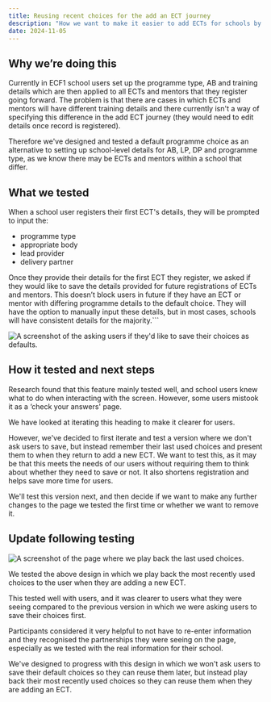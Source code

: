 ```yaml
---
title: Reusing recent choices for the add an ECT journey
description: "How we want to make it easier to add ECTs for schools by allowing users to reuse their recent default programme choices."
date: 2024-11-05
---
```


## Why we’re doing this

Currently in ECF1 school users set up the programme type, AB and training details which are then applied to all ECTs and mentors that they register going forward. The problem is that there are cases in which ECTs and mentors will have different training details and there currently isn't a way of specifying this difference in the add ECT journey (they would need to edit details once record is registered).

Therefore we've designed and tested a default programme choice as an alternative to setting up school-level details for AB, LP, DP and programme type, as we know there may be ECTs and mentors within a school that differ.

## What we tested

When a school user registers their first ECT's details, they will be prompted to input the:
- programme type
- appropriate body
- lead provider
- delivery partner

Once they provide their details for the first ECT they register, we asked if they would like to save the details provided for future registrations of ECTs and mentors. This doesn’t block users in future if they have an ECT or mentor with differing programme details to the default choice. They will have the option to manually input these details, but in most cases, schools will have consistent details for the majority.```

![A screenshot of the asking users if they'd like to save their choices as defaults.](/ecf-v2/saving-default-choices/screenshot1.png)

## How it tested and next steps

Research found that this feature mainly tested well, and school users knew what to do when interacting with the screen. However, some users mistook it as a ‘check your answers' page.

We have looked at iterating this heading to make it clearer for users.

However, we've decided to first iterate and test a version where we don't ask users to save, but instead remember their last used choices and present them to when they return to add a new ECT. We want to test this, as it may be that this meets the needs of our users without requiring them to think about whether they need to save or not. It also shortens registration and helps save more time for users.

We'll test this version next, and then decide if we want to make any further changes to the page we tested the first time or whether we want to remove it.

## Update following testing

![A screenshot of the page where we play back the last used choices.](/ecf-v2/saving-default-choices/screenshot2.png)

We tested the above design in which we play back the most recently used choices to the user when they are adding a new ECT.

This tested well with users, and it was clearer to users what they were seeing compared to the previous version in which we were asking users to save their choices first.

Participants considered it very helpful to not have to re-enter information and they recognised the partnerships they were seeing on the page, especially as we tested with the real information for their school.

We've designed to progress with this design in which we won't ask users to save their default choices so they can reuse them later, but instead play back their most recently used choices so they can reuse them when they are adding an ECT.
